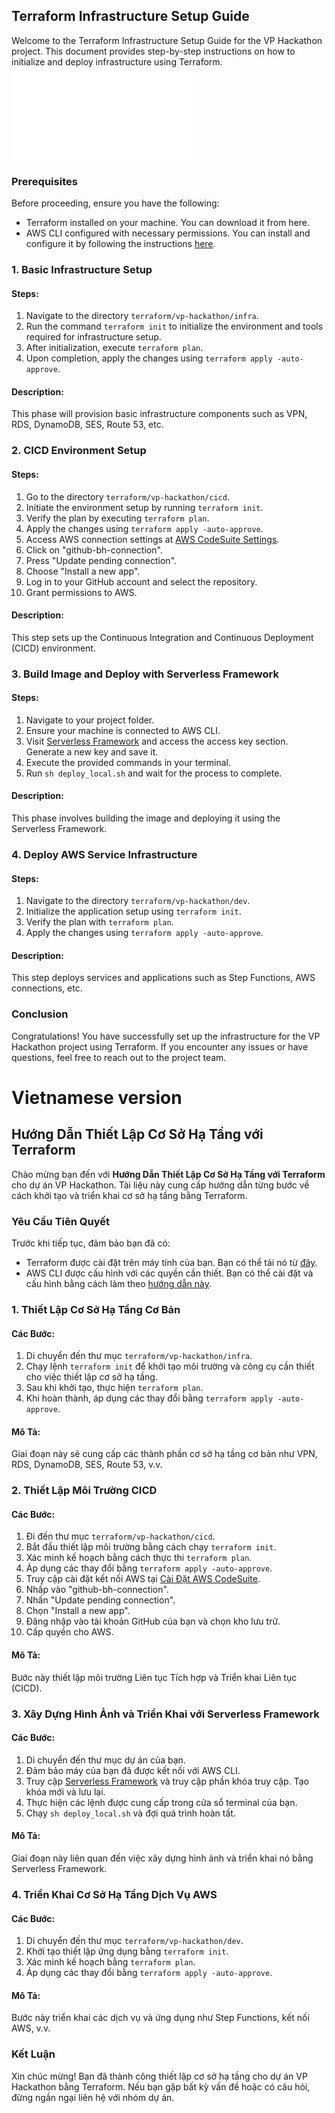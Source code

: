 ## Terraform Infrastructure Setup Guide

Welcome to the Terraform Infrastructure Setup Guide for the VP Hackathon project. This document provides step-by-step instructions on how to initialize and deploy infrastructure using Terraform.
![image](readme.md)

### Prerequisites

Before proceeding, ensure you have the following:

- Terraform installed on your machine. You can download it from here.
- AWS CLI configured with necessary permissions. You can install and configure it by following the instructions [here](https://docs.aws.amazon.com/cli/latest/userguide/cli-configure-quickstart.html).

### 1. Basic Infrastructure Setup

#### Steps:

1.  Navigate to the directory `terraform/vp-hackathon/infra`.
2.  Run the command `terraform init` to initialize the environment and tools required for infrastructure setup.
3.  After initialization, execute `terraform plan`.
4.  Upon completion, apply the changes using `terraform apply -auto-approve`.

#### Description:

This phase will provision basic infrastructure components such as VPN, RDS, DynamoDB, SES, Route 53, etc.

### 2. CICD Environment Setup

#### Steps:

1.  Go to the directory `terraform/vp-hackathon/cicd`.
2.  Initiate the environment setup by running `terraform init`.
3.  Verify the plan by executing `terraform plan`.
4.  Apply the changes using `terraform apply -auto-approve`.
5.  Access AWS connection settings at [AWS CodeSuite Settings](https://ap-southeast-1.console.aws.amazon.com/codesuite/settings/connections).
6.  Click on "github-bh-connection".
7.  Press "Update pending connection".
8.  Choose "Install a new app".
9.  Log in to your GitHub account and select the repository.
10. Grant permissions to AWS.

#### Description:

This step sets up the Continuous Integration and Continuous Deployment (CICD) environment.

### 3. Build Image and Deploy with Serverless Framework

#### Steps:

1.  Navigate to your project folder.
2.  Ensure your machine is connected to AWS CLI.
3.  Visit [Serverless Framework](https://www.serverless.com/) and access the access key section. Generate a new key and save it.
4.  Execute the provided commands in your terminal.
5.  Run `sh deploy_local.sh` and wait for the process to complete.

#### Description:

This phase involves building the image and deploying it using the Serverless Framework.

### 4. Deploy AWS Service Infrastructure

#### Steps:

1.  Navigate to the directory `terraform/vp-hackathon/dev`.
2.  Initialize the application setup using `terraform init`.
3.  Verify the plan with `terraform plan`.
4.  Apply the changes using `terraform apply -auto-approve`.

#### Description:

This step deploys services and applications such as Step Functions, AWS connections, etc.

### Conclusion

Congratulations! You have successfully set up the infrastructure for the VP Hackathon project using Terraform. If you encounter any issues or have questions, feel free to reach out to the project team.

# Vietnamese version

## Hướng Dẫn Thiết Lập Cơ Sở Hạ Tầng với Terraform

Chào mừng bạn đến với **Hướng Dẫn Thiết Lập Cơ Sở Hạ Tầng với Terraform** cho dự án VP Hackathon. Tài liệu này cung cấp hướng dẫn từng bước về cách khởi tạo và triển khai cơ sở hạ tầng bằng Terraform.

### Yêu Cầu Tiên Quyết

Trước khi tiếp tục, đảm bảo bạn đã có:

- Terraform được cài đặt trên máy tính của bạn. Bạn có thể tải nó từ [đây](https://terraform.io/downloads.html).
- AWS CLI được cấu hình với các quyền cần thiết. Bạn có thể cài đặt và cấu hình bằng cách làm theo [hướng dẫn này](https://docs.aws.amazon.com/cli/latest/userguide/cli-configure-quickstart.html).

### 1. Thiết Lập Cơ Sở Hạ Tầng Cơ Bản

#### Các Bước:

1.  Di chuyển đến thư mục `terraform/vp-hackathon/infra`.
2.  Chạy lệnh `terraform init` để khởi tạo môi trường và công cụ cần thiết cho việc thiết lập cơ sở hạ tầng.
3.  Sau khi khởi tạo, thực hiện `terraform plan`.
4.  Khi hoàn thành, áp dụng các thay đổi bằng `terraform apply -auto-approve`.

#### Mô Tả:

Giai đoạn này sẽ cung cấp các thành phần cơ sở hạ tầng cơ bản như VPN, RDS, DynamoDB, SES, Route 53, v.v.

### 2. Thiết Lập Môi Trường CICD

#### Các Bước:

1.  Đi đến thư mục `terraform/vp-hackathon/cicd`.
2.  Bắt đầu thiết lập môi trường bằng cách chạy `terraform init`.
3.  Xác minh kế hoạch bằng cách thực thi `terraform plan`.
4.  Áp dụng các thay đổi bằng `terraform apply -auto-approve`.
5.  Truy cập cài đặt kết nối AWS tại [Cài Đặt AWS CodeSuite](https://ap-southeast-1.console.aws.amazon.com/codesuite/settings/connections).
6.  Nhấp vào "github-bh-connection".
7.  Nhấn "Update pending connection".
8.  Chọn "Install a new app".
9.  Đăng nhập vào tài khoản GitHub của bạn và chọn kho lưu trữ.
10. Cấp quyền cho AWS.

#### Mô Tả:

Bước này thiết lập môi trường Liên tục Tích hợp và Triển khai Liên tục (CICD).

### 3. Xây Dựng Hình Ảnh và Triển Khai với Serverless Framework

#### Các Bước:

1.  Di chuyển đến thư mục dự án của bạn.
2.  Đảm bảo máy của bạn đã được kết nối với AWS CLI.
3.  Truy cập [Serverless Framework](https://www.serverless.com/) và truy cập phần khóa truy cập. Tạo khóa mới và lưu lại.
4.  Thực hiện các lệnh được cung cấp trong cửa sổ terminal của bạn.
5.  Chạy `sh deploy_local.sh` và đợi quá trình hoàn tất.

#### Mô Tả:

Giai đoạn này liên quan đến việc xây dựng hình ảnh và triển khai nó bằng Serverless Framework.

### 4. Triển Khai Cơ Sở Hạ Tầng Dịch Vụ AWS

#### Các Bước:

1.  Di chuyển đến thư mục `terraform/vp-hackathon/dev`.
2.  Khởi tạo thiết lập ứng dụng bằng `terraform init`.
3.  Xác minh kế hoạch bằng `terraform plan`.
4.  Áp dụng các thay đổi bằng `terraform apply -auto-approve`.

#### Mô Tả:

Bước này triển khai các dịch vụ và ứng dụng như Step Functions, kết nối AWS, v.v.

### Kết Luận

Xin chúc mừng! Bạn đã thành công thiết lập cơ sở hạ tầng cho dự án VP Hackathon bằng Terraform. Nếu bạn gặp bất kỳ vấn đề hoặc có câu hỏi, đừng ngần ngại liên hệ với nhóm dự án.
